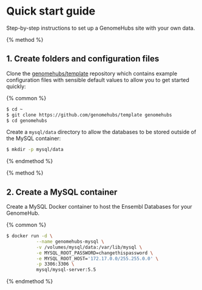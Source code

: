 # Quick start guide

Step-by-step instructions to set up a GenomeHubs site with your own data.

{% method %}
## 1. Create folders and configuration files

Clone the [genomehubs/template](https://github.com/genomehubs/template) repository which contains example configuration files with sensible default values to allow you to get started quickly:

{% common %}
```bash
$ cd ~
$ git clone https://github.com/genomehubs/template genomehubs
$ cd genomehubs
```

Create a `mysql/data` directory to allow the databases to be stored outside of the MySQL container:

```bash
$ mkdir -p mysql/data
```
{% endmethod %}


{% method %}
## 2. Create a MySQL container

Create a MySQL Docker container to host the Ensembl Databases for your GenomeHub.

{% common %}
```bash
$ docker run -d \
           --name genomehubs-mysql \
           -v /volumes/mysql/data:/var/lib/mysql \
           -e MYSQL_ROOT_PASSWORD=changethispassword \
           -e MYSQL_ROOT_HOST='172.17.0.0/255.255.0.0' \
           -p 3306:3306 \
           mysql/mysql-server:5.5
```
{% endmethod %}
